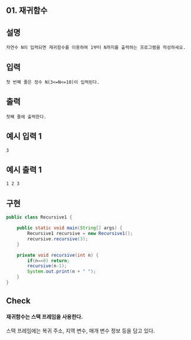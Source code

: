 ## 01. 재귀함수

## 설명
  
    자연수 N이 입력되면 재귀함수를 이용하여 1부터 N까지를 출력하는 프로그램을 작성하세요.

## 입력

    첫 번째 줄은 정수 N(3<=N<=10)이 입력된다.

## 출력

    첫째 줄에 출력한다.

## 예시 입력 1 

    3

## 예시 출력 1

    1 2 3
    
## 구현

```JAVA
public class Recursive1 {

    public static void main(String[] args) {
        Recursive1 recursive = new Recursive1();
        recursive.recursive(3);
    }

    private void recursive(int n) {
        if(n==0) return;
        recursive(n-1);
        System.out.print(n + " ");
    }
}
```

## Check

#### 재귀함수는 스택 프레임을 사용한다.

스택 프레임에는 복귀 주소, 지역 변수, 매개 변수 정보 등을 담고 있다.
